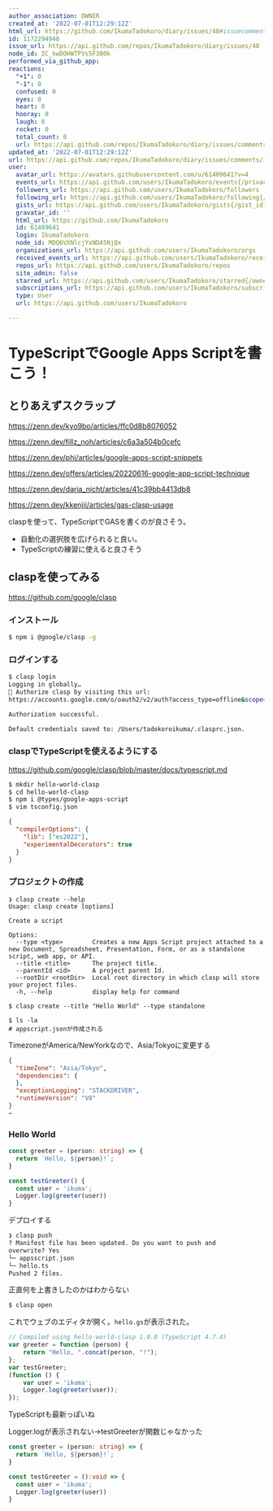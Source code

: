 ```yaml
---
author_association: OWNER
created_at: '2022-07-01T12:29:12Z'
html_url: https://github.com/IkumaTadokoro/diary/issues/48#issuecomment-1172294948
id: 1172294948
issue_url: https://api.github.com/repos/IkumaTadokoro/diary/issues/48
node_id: IC_kwDOHWTPVs5F380k
performed_via_github_app: 
reactions:
  "+1": 0
  "-1": 0
  confused: 0
  eyes: 0
  heart: 0
  hooray: 0
  laugh: 0
  rocket: 0
  total_count: 0
  url: https://api.github.com/repos/IkumaTadokoro/diary/issues/comments/1172294948/reactions
updated_at: '2022-07-01T12:29:12Z'
url: https://api.github.com/repos/IkumaTadokoro/diary/issues/comments/1172294948
user:
  avatar_url: https://avatars.githubusercontent.com/u/61409641?v=4
  events_url: https://api.github.com/users/IkumaTadokoro/events{/privacy}
  followers_url: https://api.github.com/users/IkumaTadokoro/followers
  following_url: https://api.github.com/users/IkumaTadokoro/following{/other_user}
  gists_url: https://api.github.com/users/IkumaTadokoro/gists{/gist_id}
  gravatar_id: ''
  html_url: https://github.com/IkumaTadokoro
  id: 61409641
  login: IkumaTadokoro
  node_id: MDQ6VXNlcjYxNDA5NjQx
  organizations_url: https://api.github.com/users/IkumaTadokoro/orgs
  received_events_url: https://api.github.com/users/IkumaTadokoro/received_events
  repos_url: https://api.github.com/users/IkumaTadokoro/repos
  site_admin: false
  starred_url: https://api.github.com/users/IkumaTadokoro/starred{/owner}{/repo}
  subscriptions_url: https://api.github.com/users/IkumaTadokoro/subscriptions
  type: User
  url: https://api.github.com/users/IkumaTadokoro

---
```

# TypeScriptでGoogle Apps Scriptを書こう！

## とりあえずスクラップ

https://zenn.dev/kyo9bo/articles/ffc0d8b8076052

https://zenn.dev/fillz_noh/articles/c6a3a504b0cefc

https://zenn.dev/phi/articles/google-apps-script-snippets

https://zenn.dev/offers/articles/20220616-google-app-script-technique

https://zenn.dev/daria_nicht/articles/41c39bb4413db8

https://zenn.dev/kkenjii/articles/gas-clasp-usage

claspを使って、TypeScriptでGASを書くのが良さそう。
- 自動化の選択肢を広げられると良い。
- TypeScriptの練習に使えると良さそう

## claspを使ってみる

https://github.com/google/clasp

### インストール

```bash
$ npm i @google/clasp -g
```

### ログインする

```bash
$ clasp login
Logging in globally…
🔑 Authorize clasp by visiting this url:
https://accounts.google.com/o/oauth2/v2/auth?access_type=offline&scope=https%3A%2F%2Fwww.googleapis.com%2Fauth%2Fscript.deployments%20https%3A%2F%2Fwww.googleapis.com%2Fauth%2Fscript.projects%20https%3A%2F%2Fwww.googleapis.com%2Fauth%2Fscript.webapp.deploy%20https%3A%2F%2Fwww.googleapis.com%2Fauth%2Fdrive.metadata.readonly%20https%3A%2F%2Fwww.googleapis.com%2Fauth%2Fdrive.file%20https%3A%2F%2Fwww.googleapis.com%2Fauth%2Fservice.management%20https%3A%2F%2Fwww.googleapis.com%2Fauth%2Flogging.read%20https%3A%2F%2Fwww.googleapis.com%2Fauth%2Fuserinfo.email%20https%3A%2F%2Fwww.googleapis.com%2Fauth%2Fuserinfo.profile%20https%3A%2F%2Fwww.googleapis.com%2Fauth%2Fcloud-platform&response_type=code&client_id=1072944905499-vm2v2i5dvn0a0d2o4ca36i1vge8cvbn0.apps.googleusercontent.com&redirect_uri=http%3A%2F%2Flocalhost%3A65472

Authorization successful.

Default credentials saved to: /Users/tadokoroikuma/.clasprc.json.
```

### claspでTypeScriptを使えるようにする

https://github.com/google/clasp/blob/master/docs/typescript.md

```bash
$ mkdir hello-world-clasp
$ cd hello-world-clasp
$ npm i @types/google-apps-script
$ vim tsconfig.json
````

```json
{
  "compilerOptions": {
    "lib": ["es2022"],
    "experimentalDecorators": true
  }
}
```

### プロジェクトの作成

```
❯ clasp create --help
Usage: clasp create [options]

Create a script

Options:
  --type <type>        Creates a new Apps Script project attached to a new Document, Spreadsheet, Presentation, Form, or as a standalone script, web app, or API.
  --title <title>      The project title.
  --parentId <id>      A project parent Id.
  --rootDir <rootDir>  Local root directory in which clasp will store your project files.
  -h, --help           display help for command

$ clasp create --title "Hello World" --type standalone

$ ls -la
# appscript.jsonが作成される
```

TimezoneがAmerica/NewYorkなので、Asia/Tokyoに変更する

```json
{
  "timeZone": "Asia/Tokyo",
  "dependencies": {
  },
  "exceptionLogging": "STACKDRIVER",
  "runtimeVersion": "V8"
}
~
```

### Hello World

```typescript:hello.ts
const greeter = (person: string) => {
  return `Hello, ${person}!`;
}

const testGreeter() {
  const user = 'ikuma';
  Logger.log(greeter(user))
}
```

デプロイする

```bash
❯ clasp push
? Manifest file has been updated. Do you want to push and
overwrite? Yes
└─ appsscript.json
└─ hello.ts
Pushed 2 files.
```

正直何を上書きしたのかはわからない


```bash
$ clasp open
```

これでウェブのエディタが開く。`hello.gs`が表示された。

```javascript
// Compiled using hello-world-clasp 1.0.0 (TypeScript 4.7.4)
var greeter = function (person) {
    return "Hello, ".concat(person, "!");
};
var testGreeter;
(function () {
    var user = 'ikuma';
    Logger.log(greeter(user));
});
```

TypeScriptも最新っぽいね

Logger.logが表示されない→testGreeterが関数じゃなかった

```typescript:hello.ts
const greeter = (person: string) => {
  return `Hello, ${person}!`;
}

const testGreeter = ():void => {
  const user = 'ikuma';
  Logger.log(greeter(user))
}
```

